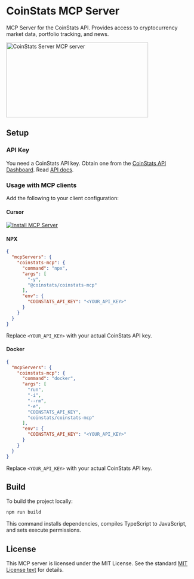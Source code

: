 # CoinStats MCP Server

MCP Server for the CoinStats API. Provides access to cryptocurrency market data, portfolio tracking, and news.

<a href="https://glama.ai/mcp/servers/@CoinStatsHQ/coinstats-mcp">
  <img width="380" height="200" src="https://glama.ai/mcp/servers/@CoinStatsHQ/coinstats-mcp/badge" alt="CoinStats Server MCP server" />
</a>

## Setup

### API Key

You need a CoinStats API key. Obtain one from the [CoinStats API Dashboard](https://openapi.coinstats.app).
Read [API docs](https://coinstats.app/api-docs).


### Usage with MCP clients

Add the following to your client configuration:

#### Cursor

[![Install MCP Server](https://cursor.com/deeplink/mcp-install-dark.svg)](https://cursor.com/en/install-mcp?name=coinstats-mcp&config=eyJjb21tYW5kIjoibnB4IC15IEBjb2luc3RhdHMvY29pbnN0YXRzLW1jcCIsImVudiI6eyJDT0lOU1RBVFNfQVBJX0tFWSI6IiJ9fQ%3D%3D)

#### NPX

```json
{
  "mcpServers": {
    "coinstats-mcp": {
      "command": "npx",
      "args": [
        "-y",
        "@coinstats/coinstats-mcp"
      ],
      "env": {
        "COINSTATS_API_KEY": "<YOUR_API_KEY>"
      }
    }
  }
}
```

Replace `<YOUR_API_KEY>` with your actual CoinStats API key.

#### Docker

```json
{
  "mcpServers": {
    "coinstats-mcp": {
      "command": "docker",
      "args": [
        "run",
        "-i",
        "--rm",
        "-e",
        "COINSTATS_API_KEY",
        "coinstats/coinstats-mcp"
      ],
      "env": {
        "COINSTATS_API_KEY": "<YOUR_API_KEY>"
      }
    }
  }
}
```

Replace `<YOUR_API_KEY>` with your actual CoinStats API key.

## Build

To build the project locally:

```bash
npm run build
```

This command installs dependencies, compiles TypeScript to JavaScript, and sets execute permissions.

## License

This MCP server is licensed under the MIT License. See the standard [MIT License text](https://opensource.org/licenses/MIT) for details.
